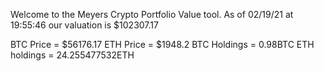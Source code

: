 Welcome to the Meyers Crypto Portfolio Value tool. 
As of 02/19/21 at 19:55:46 our valuation is $102307.17 

BTC Price = $56176.17
 ETH Price = $1948.2
BTC Holdings = 0.98BTC
 ETH holdings = 24.255477532ETH 

